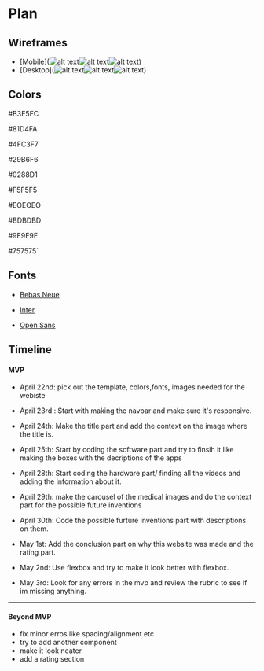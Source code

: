 # Plan


## Wireframes
* [Mobile](![alt text](image-1.png)![alt text](image-3.png)![alt text](image-5.png))
* [Desktop](![alt text](image.png)![alt text](image-2.png)![alt text](image-4.png))

## Colors

 #B3E5FC

#81D4FA

#4FC3F7

#29B6F6

#0288D1

#F5F5F5

#EOEOEO

#BDBDBD

#9E9E9E

#757575`

## Fonts
* [Bebas Neue](https://fonts.google.com/specimen/Bebas+Neue)

* [Inter](https://fonts.google.com/specimen/Inter)

* [Open Sans](https://fonts.google.com/specimen/Open+Sans)

## Timeline

#### MVP

*  April 22nd: pick out the template, colors,fonts, images needed for the webiste

*  April 23rd : Start with making the navbar and make sure it's responsive.

*  April 24th: Make the title part and add the context on the image where the title is.

*  April 25th: Start by coding the software part and try to finsih it like making the boxes with the
decriptions of the apps

* April 28th: Start coding the hardware part/ finding all the videos and adding the information about it.

* April 29th: make the carousel of the medical images and do the context part for the possible future inventions

* April 30th: Code the possible furture inventions part with descriptions on them.

* May 1st: Add the conclusion part on why this website was made and the rating part.

* May 2nd: Use flexbox and try to make it look better with flexbox.

* May 3rd: Look for any errors in the mvp and review the rubric to see if im missing anything.
---

#### Beyond MVP

* fix minor erros like spacing/alignment etc
* try to add another component
* make it look neater
* add a rating section









<!-- DO NOT USE THIS YET

| Name | Glows | Grows |
| -------- | ------- | ------- |
|   |   |
|   |   |
|   |   |
|   |   |
|   |   |
|   |   |

-->
